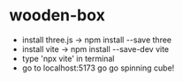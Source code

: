 # wooden-box
- install three.js -> npm install --save three
- install vite -> npm install --save-dev vite
- type 'npx vite' in terminal
- go to localhost:5173
go go spinning cube!

